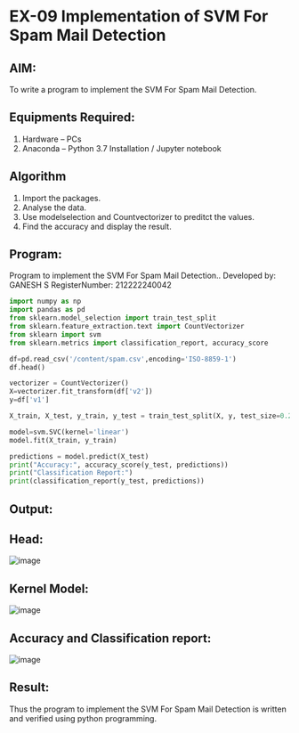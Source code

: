 # EX-09 Implementation of SVM For Spam Mail Detection

## AIM:
To write a program to implement the SVM For Spam Mail Detection.

## Equipments Required:
1. Hardware – PCs
2. Anaconda – Python 3.7 Installation / Jupyter notebook

## Algorithm
1. Import the packages.
2. Analyse the data.
3. Use modelselection and Countvectorizer to preditct the values.
4. Find the accuracy and display the result.

## Program:
Program to implement the SVM For Spam Mail Detection..
Developed by: GANESH S
RegisterNumber: 212222240042

```python
import numpy as np
import pandas as pd
from sklearn.model_selection import train_test_split
from sklearn.feature_extraction.text import CountVectorizer
from sklearn import svm
from sklearn.metrics import classification_report, accuracy_score

df=pd.read_csv('/content/spam.csv',encoding='ISO-8859-1')
df.head()

vectorizer = CountVectorizer()
X=vectorizer.fit_transform(df['v2'])
y=df['v1']

X_train, X_test, y_train, y_test = train_test_split(X, y, test_size=0.25, random_state=42)

model=svm.SVC(kernel='linear')
model.fit(X_train, y_train)

predictions = model.predict(X_test)
print("Accuracy:", accuracy_score(y_test, predictions))
print("Classification Report:")
print(classification_report(y_test, predictions))
```
## Output:
## Head:
![image](https://github.com/ganeshshanmugavel27/Implementation-of-SVM-For-Spam-Mail-Detection/assets/122046208/747c05d2-ffa0-4d69-9309-e562468d136d)

## Kernel Model:
![image](https://github.com/ganeshshanmugavel27/Implementation-of-SVM-For-Spam-Mail-Detection/assets/122046208/21a53fe4-5c11-4cf4-ac18-5fdc150050b8)

## Accuracy and Classification report:
![image](https://github.com/ganeshshanmugavel27/Implementation-of-SVM-For-Spam-Mail-Detection/assets/122046208/04e74b54-02a5-4dcf-b8b9-67dbc78c0fa1)

## Result:
Thus the program to implement the SVM For Spam Mail Detection is written and verified using python programming.
